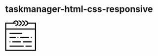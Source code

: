 # taskmanager-html-css-responsive
<img src="assets/svg/icons/dashboard.svg" width="100" height="100" >
